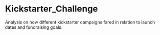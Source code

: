 # Kickstarter_Challenge
Analysis on how different kickstarter campaigns fared in relation to launch dates and fundraising goals.
